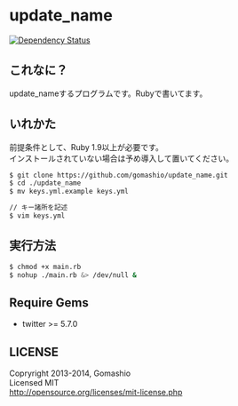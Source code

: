 update_name
===========
[![Dependency Status](https://gemnasium.com/gomashio/update_name.png)](https://gemnasium.com/gomashio/update_name)

## これなに？
update_nameするプログラムです。Rubyで書いてます。

## いれかた
前提条件として、Ruby 1.9以上が必要です。  
インストールされていない場合は予め導入して置いてください。
```sh
$ git clone https://github.com/gomashio/update_name.git
$ cd ./update_name
$ mv keys.yml.example keys.yml

// キー諸所を記述
$ vim keys.yml
```

## 実行方法
```sh
$ chmod +x main.rb
$ nohup ./main.rb &> /dev/null &
```

## Require Gems
* twitter >= 5.7.0

## LICENSE
Copryright 2013-2014, Gomashio  
Licensed MIT  
http://opensource.org/licenses/mit-license.php
